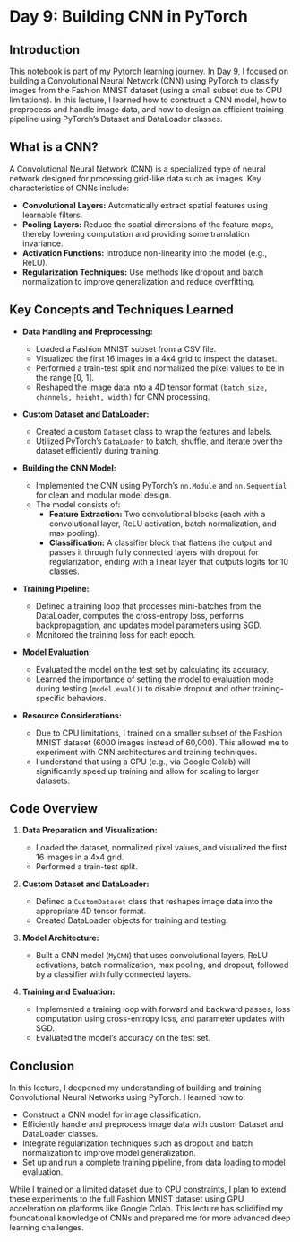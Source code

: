 # Day 9: Building CNN in PyTorch

## Introduction
This notebook is part of my Pytorch learning journey. In Day 9, I focused on building a Convolutional Neural Network (CNN) using PyTorch to classify images from the Fashion MNIST dataset (using a small subset due to CPU limitations). In this lecture, I learned how to construct a CNN model, how to preprocess and handle image data, and how to design an efficient training pipeline using PyTorch’s Dataset and DataLoader classes.

## What is a CNN?
A Convolutional Neural Network (CNN) is a specialized type of neural network designed for processing grid-like data such as images. Key characteristics of CNNs include:
- **Convolutional Layers:** Automatically extract spatial features using learnable filters.
- **Pooling Layers:** Reduce the spatial dimensions of the feature maps, thereby lowering computation and providing some translation invariance.
- **Activation Functions:** Introduce non-linearity into the model (e.g., ReLU).
- **Regularization Techniques:** Use methods like dropout and batch normalization to improve generalization and reduce overfitting.

## Key Concepts and Techniques Learned
- **Data Handling and Preprocessing:**  
  - Loaded a Fashion MNIST subset from a CSV file.
  - Visualized the first 16 images in a 4x4 grid to inspect the dataset.
  - Performed a train-test split and normalized the pixel values to be in the range [0, 1].
  - Reshaped the image data into a 4D tensor format `(batch_size, channels, height, width)` for CNN processing.

- **Custom Dataset and DataLoader:**  
  - Created a custom `Dataset` class to wrap the features and labels.
  - Utilized PyTorch’s `DataLoader` to batch, shuffle, and iterate over the dataset efficiently during training.

- **Building the CNN Model:**  
  - Implemented the CNN using PyTorch’s `nn.Module` and `nn.Sequential` for clean and modular model design.
  - The model consists of:
    - **Feature Extraction:** Two convolutional blocks (each with a convolutional layer, ReLU activation, batch normalization, and max pooling).
    - **Classification:** A classifier block that flattens the output and passes it through fully connected layers with dropout for regularization, ending with a linear layer that outputs logits for 10 classes.
  
- **Training Pipeline:**  
  - Defined a training loop that processes mini-batches from the DataLoader, computes the cross-entropy loss, performs backpropagation, and updates model parameters using SGD.
  - Monitored the training loss for each epoch.

- **Model Evaluation:**  
  - Evaluated the model on the test set by calculating its accuracy.
  - Learned the importance of setting the model to evaluation mode during testing (`model.eval()`) to disable dropout and other training-specific behaviors.

- **Resource Considerations:**  
  - Due to CPU limitations, I trained on a smaller subset of the Fashion MNIST dataset (6000 images instead of 60,000). This allowed me to experiment with CNN architectures and training techniques.
  - I understand that using a GPU (e.g., via Google Colab) will significantly speed up training and allow for scaling to larger datasets.

## Code Overview
1. **Data Preparation and Visualization:**  
   - Loaded the dataset, normalized pixel values, and visualized the first 16 images in a 4x4 grid.
   - Performed a train-test split.

2. **Custom Dataset and DataLoader:**  
   - Defined a `CustomDataset` class that reshapes image data into the appropriate 4D tensor format.
   - Created DataLoader objects for training and testing.

3. **Model Architecture:**  
   - Built a CNN model (`MyCNN`) that uses convolutional layers, ReLU activations, batch normalization, max pooling, and dropout, followed by a classifier with fully connected layers.
  
4. **Training and Evaluation:**  
   - Implemented a training loop with forward and backward passes, loss computation using cross-entropy loss, and parameter updates with SGD.
   - Evaluated the model’s accuracy on the test set.

## Conclusion
In this lecture, I deepened my understanding of building and training Convolutional Neural Networks using PyTorch. I learned how to:
- Construct a CNN model for image classification.
- Efficiently handle and preprocess image data with custom Dataset and DataLoader classes.
- Integrate regularization techniques such as dropout and batch normalization to improve model generalization.
- Set up and run a complete training pipeline, from data loading to model evaluation.

While I trained on a limited dataset due to CPU constraints, I plan to extend these experiments to the full Fashion MNIST dataset using GPU acceleration on platforms like Google Colab. This lecture has solidified my foundational knowledge of CNNs and prepared me for more advanced deep learning challenges.
